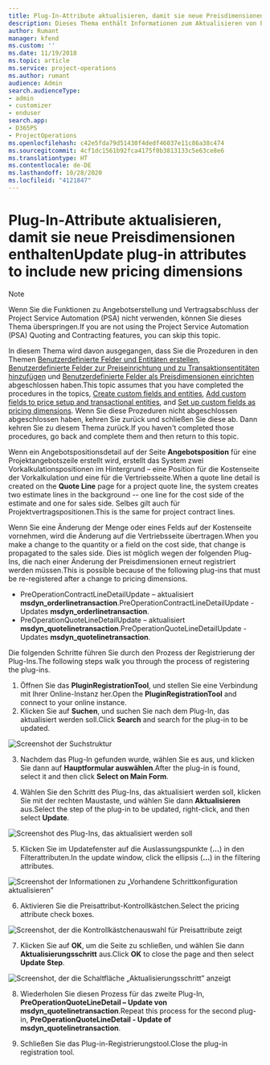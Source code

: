 ```yaml
---
title: Plug-In-Attribute aktualisieren, damit sie neue Preisdimensionen enthalten
description: Dieses Thema enthält Informationen zum Aktualisieren von Plug-In-Attributen für Preisdimensionen.
author: Rumant
manager: kfend
ms.custom: ''
ms.date: 11/19/2018
ms.topic: article
ms.service: project-operations
ms.author: rumant
audience: Admin
search.audienceType:
- admin
- customizer
- enduser
search.app:
- D365PS
- ProjectOperations
ms.openlocfilehash: c42e5fda79d51430f4dedf46037e11c86a38c474
ms.sourcegitcommit: 4cf1dc1561b92fca4175f0b3813133c5e63ce8e6
ms.translationtype: HT
ms.contentlocale: de-DE
ms.lasthandoff: 10/28/2020
ms.locfileid: "4121847"
---
```

# <a name="update-plug-in-attributes-to-include-new-pricing-dimensions"></a><span data-ttu-id="0ee96-103">Plug-In-Attribute aktualisieren, damit sie neue Preisdimensionen enthalten</span><span class="sxs-lookup"><span data-stu-id="0ee96-103">Update plug-in attributes to include new pricing dimensions</span></span>

> [!NOTE]
> <span data-ttu-id="0ee96-104">Wenn Sie die Funktionen zu Angebotserstellung und Vertragsabschluss der Project Service Automation (PSA) nicht verwenden, können Sie dieses Thema überspringen.</span><span class="sxs-lookup"><span data-stu-id="0ee96-104">If you are not using the Project Service Automation (PSA) Quoting and Contracting features, you can skip this topic.</span></span>

<span data-ttu-id="0ee96-105">In diesem Thema wird davon ausgegangen, dass Sie die Prozeduren in den Themen [Benutzerdefinierte Felder und Entitäten erstellen](create-custom-fields-entities.md), [Benutzerdefinierte Felder zur Preiseinrichtung und zu Transaktionsentitäten hinzufügen](field-references.md) und [Benutzerdefinierte Felder als Preisdimensionen einrichten](set-up-pricing-dimensions.md) abgeschlossen haben.</span><span class="sxs-lookup"><span data-stu-id="0ee96-105">This topic assumes that you have completed the procedures in the topics, [Create custom fields and entities](create-custom-fields-entities.md), [Add custom fields to price setup and transactional entities](field-references.md), and [Set up custom fields as pricing dimensions](set-up-pricing-dimensions.md).</span></span> <span data-ttu-id="0ee96-106">Wenn Sie diese Prozeduren nicht abgeschlossen abgeschlossen haben, kehren Sie zurück und schließen Sie diese ab. Dann kehren Sie zu diesem Thema zurück.</span><span class="sxs-lookup"><span data-stu-id="0ee96-106">If you haven't completed those procedures, go back and complete them and then return to this topic.</span></span>

<span data-ttu-id="0ee96-107">Wenn ein Angebotspositionsdetail auf der Seite **Angebotsposition** für eine Projektangebotszeile erstellt wird, erstellt das System zwei Vorkalkulationspositionen im Hintergrund – eine Position für die Kostenseite der Vorkalkulation und eine für die Vertriebsseite.</span><span class="sxs-lookup"><span data-stu-id="0ee96-107">When a quote line detail is created on the **Quote Line** page for a project quote line, the system creates two estimate lines in the background -- one line for the cost side of the estimate and one for sales side.</span></span> <span data-ttu-id="0ee96-108">Selbes gilt auch für Projektvertragspositionen.</span><span class="sxs-lookup"><span data-stu-id="0ee96-108">This is the same  for project contract lines.</span></span>

<span data-ttu-id="0ee96-109">Wenn Sie eine Änderung der Menge oder eines Felds auf der Kostenseite vornehmen, wird die Änderung auf die Vertriebsseite übertragen.</span><span class="sxs-lookup"><span data-stu-id="0ee96-109">When you make a change to the quantity or a field on the cost side, that change is propagated to the sales side.</span></span> <span data-ttu-id="0ee96-110">Dies ist möglich wegen der folgenden Plug-Ins, die nach einer Änderung der Preisdimensionen erneut registriert werden müssen.</span><span class="sxs-lookup"><span data-stu-id="0ee96-110">This is possible because of the following plug-ins that must be re-registered after a change to pricing dimensions.</span></span>

- <span data-ttu-id="0ee96-111">PreOperationContractLineDetailUpdate – aktualisiert **msdyn_orderlinetransaction**.</span><span class="sxs-lookup"><span data-stu-id="0ee96-111">PreOperationContractLineDetailUpdate - Updates **msdyn_orderlinetransaction**.</span></span>
- <span data-ttu-id="0ee96-112">PreOperationQuoteLineDetailUpdate – aktualisiert **msdyn_quotelinetransaction**.</span><span class="sxs-lookup"><span data-stu-id="0ee96-112">PreOperationQuoteLineDetailUpdate - Updates **msdyn_quotelinetransaction**.</span></span>

<span data-ttu-id="0ee96-113">Die folgenden Schritte führen Sie durch den Prozess der Registrierung der Plug-Ins.</span><span class="sxs-lookup"><span data-stu-id="0ee96-113">The following steps walk you through the process of registering the plug-ins.</span></span>

1. <span data-ttu-id="0ee96-114">Öffnen Sie das **PluginRegistrationTool**, und stellen Sie eine Verbindung mit Ihrer Online-Instanz her.</span><span class="sxs-lookup"><span data-stu-id="0ee96-114">Open the **PluginRegistrationTool** and connect to your online instance.</span></span>
2. <span data-ttu-id="0ee96-115">Klicken Sie auf **Suchen**, und suchen Sie nach dem Plug-In, das aktualisiert werden soll.</span><span class="sxs-lookup"><span data-stu-id="0ee96-115">Click **Search** and search for the plug-in to be updated.</span></span>

 ![Screenshot der Suchstruktur](media/PRT-1.png)

3. <span data-ttu-id="0ee96-117">Nachdem das Plug-In gefunden wurde, wählen Sie es aus, und klicken Sie dann auf **Hauptformular auswählen**.</span><span class="sxs-lookup"><span data-stu-id="0ee96-117">After the plug-in is found, select it and then click **Select on Main Form**.</span></span>

4. <span data-ttu-id="0ee96-118">Wählen Sie den Schritt des Plug-Ins, das aktualisiert werden soll, klicken Sie mit der rechten Maustaste, und wählen Sie dann **Aktualisieren** aus.</span><span class="sxs-lookup"><span data-stu-id="0ee96-118">Select the step of the plug-in to be updated, right-click, and then select **Update**.</span></span>

 ![Screenshot des Plug-Ins, das aktualisiert werden soll](media/PRT-2.png)
 
5. <span data-ttu-id="0ee96-120">Klicken Sie im Updatefenster auf die Auslassungspunkte (**...**) in den Filterattributen.</span><span class="sxs-lookup"><span data-stu-id="0ee96-120">In the update window, click the ellipsis (**...**) in the filtering attributes.</span></span>

 ![Screenshot der Informationen zu „Vorhandene Schrittkonfiguration aktualisieren”](media/PRT-3.png)
 
6. <span data-ttu-id="0ee96-122">Aktivieren Sie die Preisattribut-Kontrollkästchen.</span><span class="sxs-lookup"><span data-stu-id="0ee96-122">Select the pricing attribute check boxes.</span></span>

 ![Screenshot, der die Kontrollkästchenauswahl für Preisattribute zeigt](media/PRT-4.png)

7. <span data-ttu-id="0ee96-124">Klicken Sie auf **OK**, um die Seite zu schließen, und wählen Sie dann **Aktualisierungsschritt** aus.</span><span class="sxs-lookup"><span data-stu-id="0ee96-124">Click **OK** to close the page and then select **Update Step**.</span></span>

 ![Screenshot, der die Schaltfläche „Aktualisierungsschritt” anzeigt](media/PRT-5.png)
 
8. <span data-ttu-id="0ee96-126">Wiederholen Sie diesen Prozess für das zweite Plug-In, **PreOperationQuoteLineDetail – Update von msdyn_quotelinetransaction**.</span><span class="sxs-lookup"><span data-stu-id="0ee96-126">Repeat this process for the second plug-in, **PreOperationQuoteLineDetail - Update of msdyn_quotelinetransaction**.</span></span>

9. <span data-ttu-id="0ee96-127">Schließen Sie das Plug-in-Registrierungstool.</span><span class="sxs-lookup"><span data-stu-id="0ee96-127">Close the plug-in registration tool.</span></span>

